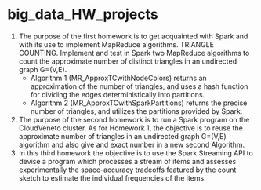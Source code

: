 # big_data_HW_projects
1) The purpose of the first homework is to get acquainted with Spark and with its use to implement MapReduce algorithms.
   TRIANGLE COUNTING. Implement and test in Spark two MapReduce algorithms to count the approximate number of distinct triangles in an undirected graph G=(V,E).
   - Algorithm 1 (MR_ApproxTCwithNodeColors) returns an approximation of the number of triangles, and uses a hash function for dividing the edges deterministically into partitions.
   - Algorithm 2 (MR_ApproxTCwithSparkPartitions) returns the precise number of triangles, and utilizes the partitions provided by Spark.
3) The purpose of the second homework is to run a Spark program on the CloudVeneto cluster.
   As for Homework 1, the objective is to reuse the approximate number of triangles in an undirected graph G=(V,E) algorithm and also give and exact number in a new second 
   Algorithm.
4) In this third homework the objective is to use the Spark Streaming API to devise a program which processes a stream of items and assesses experimentally the space-accuracy tradeoffs featured by the count sketch to estimate the individual frequencies of the items.
